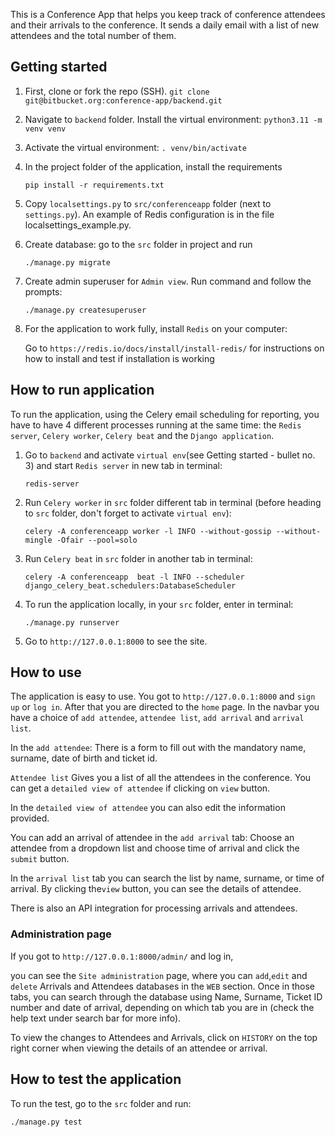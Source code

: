 This is a Conference App that helps you keep track of conference attendees and their arrivals to the conference. It
sends a daily email with a list of new attendees and the total number of them.

## Getting started

1. First, clone or fork the repo (SSH).
   ```git clone git@bitbucket.org:conference-app/backend.git```


2. Navigate to `backend` folder. Install the virtual environment:
   ```python3.11 -m venv venv```

3. Activate the virtual environment:
   ```. venv/bin/activate```

4. In the project folder of the application, install the requirements

   ```pip install -r requirements.txt```

5. Copy `localsettings.py` to `src/conferenceapp` folder (next to `settings.py`). An example of Redis configuration is in the file localsettings_example.py.


6. Create database: go to the `src` folder in project and run

   ```./manage.py migrate```

7. Create admin superuser for `Admin view`. Run command and follow the prompts:

   ```./manage.py createsuperuser```

8. For the application to work fully, install `Redis` on your computer:

   Go to `https://redis.io/docs/install/install-redis/` for instructions on how to install and test if installation is
   working

## How to run application

To run the application, using the Celery email scheduling for reporting, you have to have 4 different processes running
at the same time: the `Redis server`, `Celery worker`, `Celery beat` and the `Django application`.

1. Go to `backend` and activate `virtual env`(see Getting started - bullet no. 3) and start `Redis server` in new tab in
terminal:

   ``````redis-server``````

2. Run `Celery worker` in `src` folder different tab in terminal (before heading to `src` folder, don't forget to
activate `virtual env`):

   ```celery -A conferenceapp worker -l INFO --without-gossip --without-mingle -Ofair --pool=solo```

3. Run `Celery beat` in `src` folder in another tab in terminal:

   ```celery -A conferenceapp  beat -l INFO --scheduler django_celery_beat.schedulers:DatabaseScheduler```

4. To run the application locally, in your `src` folder, enter in terminal:

   ```./manage.py runserver```

5. Go to `http://127.0.0.1:8000` to see the site.

## How to use

The application is easy to use. You got to `http://127.0.0.1:8000` and `sign up` or `log in`. After that you are
directed to the `home` page.
In the navbar you have a choice of `add attendee`, `attendee list`, `add arrival` and `arrival list`.

In the `add attendee`: There is a form to fill out with the mandatory name, surname, date of birth and ticket id.

`Attendee list` Gives you a list of all the attendees in the conference. You can get a `detailed view of attendee` if
clicking on `view` button.

In the `detailed view of attendee` you can also edit the information provided.

You can add an arrival of attendee in the `add arrival` tab: Choose an attendee from a dropdown list and choose time of
arrival and click the `submit` button.

In the `arrival list` tab you can search the list by name, surname, or time of arrival. By clicking the`view` button,
you can see the details of attendee.

There is also an API integration for processing arrivals and attendees.

### Administration page

If you got to `http://127.0.0.1:8000/admin/` and log in,

you can see the `Site administration` page, where you can `add`,`edit` and `delete` Arrivals and Attendees databases in
the `WEB` section.
Once in those tabs, you can search through the database using Name, Surname, Ticket ID number and date of arrival,
depending on which tab you are in (check the help text under search bar for more info).

To view the changes to Attendees and Arrivals, click on `HISTORY` on the top right corner when viewing the details of an attendee or arrival.

## How to test the application

To run the test, go to the `src` folder and run:

```./manage.py test```





